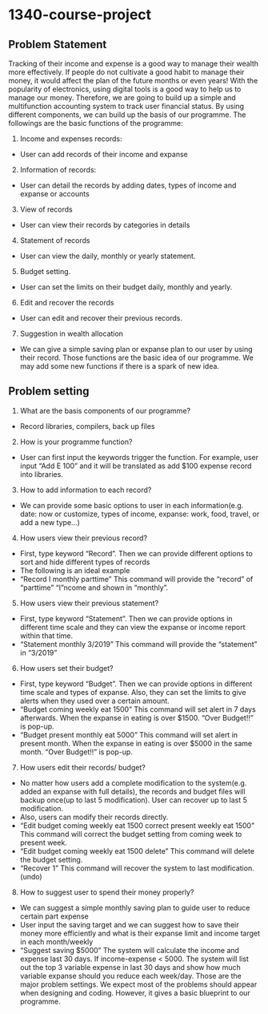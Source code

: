 # 1340-course-project

## Problem Statement
Tracking of their income and expense is a good way to manage their wealth more effectively. If people do not cultivate a good habit to manage their money, it would affect the plan of the future months or even years! With the popularity of electronics, using digital tools is a good way to help us to manage our money. Therefore, we are going to build up a simple and multifunction accounting system to track user financial status. By using different components, we can build up the basis of our programme. The followings are the basic functions of the programme:
1.	Income and expenses records:
-	User can add records of their income and expanse
2.	Information of records:
-	User can detail the records by adding dates, types of income and expanse or accounts
3.	View of records
-	User can view their records by categories in details
4.	Statement of records
-	User can view the daily, monthly or yearly statement.
5.	Budget setting.
-	User can set the limits on their budget daily, monthly and yearly.
6.	Edit and recover the records
-	User can edit and recover their previous records.
7.	Suggestion in wealth allocation
-	We can give a simple saving plan or expanse plan to our user by using their record.
Those functions are the basic idea of our programme. We may add some new functions if there is a spark of new idea.


## Problem setting
1.	What are the basis components of our programme?
-	Record libraries, compilers, back up files
2.	How is your programme function?
-	User can first input the keywords trigger the function. For example, user input “Add E 100” and it will be translated as add $100 expense record into libraries.
3.	How to add information to each record?
-	We can provide some basic options to user in each information(e.g. date: now or customize, types of income, expanse: work, food, travel, or add a new type…)
4.	How users view their previous record?
-	First, type keyword “Record”. Then we can provide different options to sort and hide different types of records
-	The following is an ideal example
-	“Record I monthly parttime” This command will provide the “record” of “parttime” “I”ncome and shown in “monthly”. 
5.	How users view their previous statement?
-	First, type keyword “Statement”. Then we can provide options in different time scale and they can view the expanse or income report within that time.
-	“Statement monthly 3/2019” This command will provide the “statement” in “3/2019”
6.	How users set their budget?
-	First, type keyword “Budget”. Then we can provide options in different time scale and types of expanse. Also, they can set the limits to give alerts when they used over a certain amount.
-	“Budget coming weekly eat 1500” This command will set alert in 7 days afterwards. When the expanse in eating is over $1500. “Over Budget!!” is pop-up.
-	“Budget present monthly eat 5000” This command will set alert in present month. When the expanse in eating is over $5000 in the same month. “Over Budget!!” is pop-up.
7.	How users edit their records/ budget?
-	No matter how users add a complete modification to the system(e.g. added an expanse with full details), the records and budget files will backup once(up to last 5 modification). User can recover up to last 5 modification.
-	Also, users can modify their records directly.
-	“Edit budget coming weekly eat 1500 correct present weekly eat 1500” This command will correct the budget setting from coming week to present week.
-	“Edit budget coming weekly eat 1500 delete” This command will delete the budget setting.
-	“Recover 1” This command will recover the system to last modification. (undo)
8.	How to suggest user to spend their money properly?
-	We can suggest a simple monthly saving plan to guide user to reduce certain part expense
-	User input the saving target and we can suggest how to save their money more efficiently and what is their expanse limit and income target in each month/weekly
-	“Suggest saving $5000” The system will calculate the income and expense last 30 days. If income-expense < 5000. The system will list out the top 3 variable expense in last 30 days and show how much variable expanse should you reduce each week/day.
Those are the major problem settings. We expect most of the problems should appear when designing and coding. However, it gives a basic blueprint to our programme.
